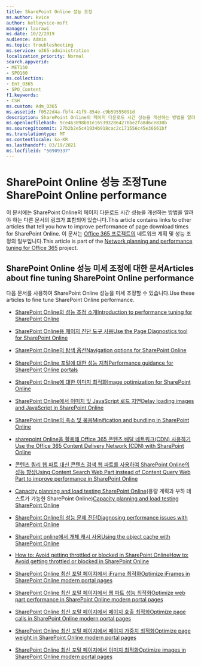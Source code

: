 ```yaml
---
title: SharePoint Online 성능 조정
ms.author: kvice
author: kelleyvice-msft
manager: laurawi
ms.date: 10/2/2019
audience: Admin
ms.topic: troubleshooting
ms.service: o365-administration
localization_priority: Normal
search.appverid:
- MET150
- SPO160
ms.collection:
- Ent_O365
- SPO_Content
f1.keywords:
- CSH
ms.custom: Adm_O365
ms.assetid: f0522d4a-fbf4-41f9-854e-c9b59555091d
description: SharePoint Online의 페이지 다운로드 시간 성능을 개선하는 방법을 알려 주는 다른 문서의 링크가 포함되어 있습니다.
ms.openlocfilehash: 9ce463898b81e1653932864276be2fa8d6ce830b
ms.sourcegitcommit: 27b2b2e5c41934b918cac2c171556c45e36661bf
ms.translationtype: MT
ms.contentlocale: ko-KR
ms.lasthandoff: 03/19/2021
ms.locfileid: "50909337"
---
```

# <a name="tune-sharepoint-online-performance"></a><span data-ttu-id="a638e-103">SharePoint Online 성능 조정</span><span class="sxs-lookup"><span data-stu-id="a638e-103">Tune SharePoint Online performance</span></span>

<span data-ttu-id="a638e-104">이 문서에는 SharePoint Online의 페이지 다운로드 시간 성능을 개선하는 방법을 알려야 하는 다른 문서의 링크가 포함되어 있습니다.</span><span class="sxs-lookup"><span data-stu-id="a638e-104">This article contains links to other articles that tell you how to improve performance of page download times for SharePoint Online.</span></span> <span data-ttu-id="a638e-105">이 문서는 [Office 365 프로젝트의](./network-planning-and-performance.md) 네트워크 계획 및 성능 조정의 일부입니다.</span><span class="sxs-lookup"><span data-stu-id="a638e-105">This article is part of the [Network planning and performance tuning for Office 365](./network-planning-and-performance.md) project.</span></span>

## <a name="articles-about-fine-tuning-sharepoint-online-performance"></a><span data-ttu-id="a638e-106">SharePoint Online 성능 미세 조정에 대한 문서</span><span class="sxs-lookup"><span data-stu-id="a638e-106">Articles about fine tuning SharePoint Online performance</span></span>

<span data-ttu-id="a638e-107">다음 문서를 사용하여 SharePoint Online 성능을 미세 조정할 수 있습니다.</span><span class="sxs-lookup"><span data-stu-id="a638e-107">Use these articles to fine tune SharePoint Online performance.</span></span>
  
- [<span data-ttu-id="a638e-108">SharePoint Online의 성능 조정 소개</span><span class="sxs-lookup"><span data-stu-id="a638e-108">Introduction to performance tuning for SharePoint Online</span></span>](introduction-to-performance-tuning-for-sharepoint-online.md)

- [<span data-ttu-id="a638e-109">SharePoint Online용 페이지 진단 도구 사용</span><span class="sxs-lookup"><span data-stu-id="a638e-109">Use the Page Diagnostics tool for SharePoint Online</span></span>](page-diagnostics-for-spo.md)

- [<span data-ttu-id="a638e-110">SharePoint Online의 탐색 옵션</span><span class="sxs-lookup"><span data-stu-id="a638e-110">Navigation options for SharePoint Online</span></span>](navigation-options-for-sharepoint-online.md)

- [<span data-ttu-id="a638e-111">SharePoint Online 포털에 대한 성능 지침</span><span class="sxs-lookup"><span data-stu-id="a638e-111">Performance guidance for SharePoint Online portals</span></span>](/sharepoint/dev/solution-guidance/portal-performance)

- [<span data-ttu-id="a638e-112">SharePoint Online에 대한 이미지 최적화</span><span class="sxs-lookup"><span data-stu-id="a638e-112">Image optimization for SharePoint Online</span></span>](image-optimization-for-sharepoint-online.md)

- [<span data-ttu-id="a638e-113">SharePoint Online에서 이미지 및 JavaScript 로드 지연</span><span class="sxs-lookup"><span data-stu-id="a638e-113">Delay loading images and JavaScript in SharePoint Online</span></span>](delay-loading-images-and-javascript-in-sharepoint-online.md)

- [<span data-ttu-id="a638e-114">SharePoint Online의 축소 및 묶음</span><span class="sxs-lookup"><span data-stu-id="a638e-114">Minification and bundling in SharePoint Online</span></span>](minification-and-bundling-in-sharepoint-online.md)

- [<span data-ttu-id="a638e-115">sharepoint Online을 활용해 Office 365 콘텐츠 배달 네트워크(CDN) 사용하기</span><span class="sxs-lookup"><span data-stu-id="a638e-115">Use the Office 365 Content Delivery Network (CDN) with SharePoint Online</span></span>](use-microsoft-365-cdn-with-spo.md)

- [<span data-ttu-id="a638e-116">콘텐츠 쿼리 웹 파트 대신 콘텐츠 검색 웹 파트를 사용하여 SharePoint Online의 성능 향상</span><span class="sxs-lookup"><span data-stu-id="a638e-116">Using Content Search Web Part instead of Content Query Web Part to improve performance in SharePoint Online</span></span>](using-content-search-web-part-instead-of-content-query-web-part-to-improve-perfo.md)

- <span data-ttu-id="a638e-117">[Capacity planning and load testing SharePoint Online](capacity-planning-and-load-testing-sharepoint-online.md)(용량 계획과 부하 테스트가 가능한 SharePoint Online)</span><span class="sxs-lookup"><span data-stu-id="a638e-117">[Capacity planning and load testing SharePoint Online](capacity-planning-and-load-testing-sharepoint-online.md)</span></span>

- [<span data-ttu-id="a638e-118">SharePoint Online의 성능 문제 진단</span><span class="sxs-lookup"><span data-stu-id="a638e-118">Diagnosing performance issues with SharePoint Online</span></span>](diagnosing-performance-issues-with-sharepoint-online.md)

- [<span data-ttu-id="a638e-119">SharePoint online에서 개체 캐시 사용</span><span class="sxs-lookup"><span data-stu-id="a638e-119">Using the object cache with SharePoint Online</span></span>](using-the-object-cache-with-sharepoint-online.md)

- [<span data-ttu-id="a638e-120">How to: Avoid getting throttled or blocked in SharePoint Online</span><span class="sxs-lookup"><span data-stu-id="a638e-120">How to: Avoid getting throttled or blocked in SharePoint Online</span></span>](/sharepoint/dev/general-development/how-to-avoid-getting-throttled-or-blocked-in-sharepoint-online)

- [<span data-ttu-id="a638e-121">SharePoint Online 최신 포털 페이지에서 iFrame 최적화</span><span class="sxs-lookup"><span data-stu-id="a638e-121">Optimize iFrames in SharePoint Online modern portal pages</span></span>](modern-iframe-optimization.md)

- [<span data-ttu-id="a638e-122">SharePoint Online 최신 포털 페이지에서 웹 파트 성능 최적화</span><span class="sxs-lookup"><span data-stu-id="a638e-122">Optimize web part performance in SharePoint Online modern portal pages</span></span>](modern-web-part-optimization.md)

- [<span data-ttu-id="a638e-123">SharePoint Online 최신 포털 페이지에서 페이지 호출 최적화</span><span class="sxs-lookup"><span data-stu-id="a638e-123">Optimize page calls in SharePoint Online modern portal pages</span></span>](modern-page-call-optimization.md)

- [<span data-ttu-id="a638e-124">SharePoint Online 최신 포털 페이지에서 페이지 가중치 최적화</span><span class="sxs-lookup"><span data-stu-id="a638e-124">Optimize page weight in SharePoint Online modern portal pages</span></span>](modern-page-weight-optimization.md)

- [<span data-ttu-id="a638e-125">SharePoint Online 최신 포털 페이지에서 이미지 최적화</span><span class="sxs-lookup"><span data-stu-id="a638e-125">Optimize images in SharePoint Online modern portal pages</span></span>](modern-image-optimization.md)